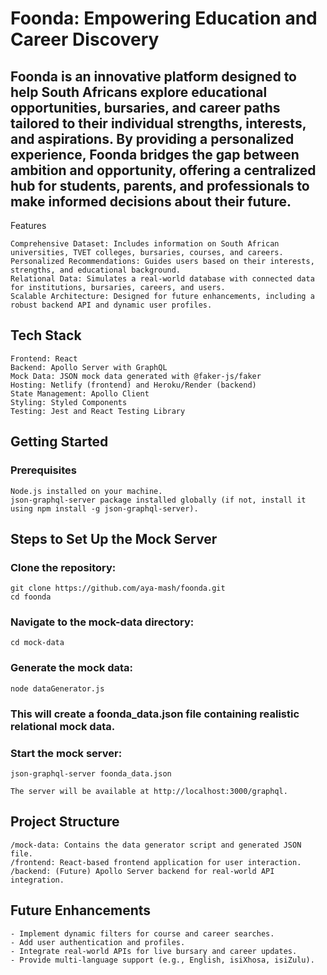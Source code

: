 # Foonda: Empowering Education and Career Discovery

## Foonda is an innovative platform designed to help South Africans explore educational opportunities, bursaries, and career paths tailored to their individual strengths, interests, and aspirations. By providing a personalized experience, Foonda bridges the gap between ambition and opportunity, offering a centralized hub for students, parents, and professionals to make informed decisions about their future.
Features

    Comprehensive Dataset: Includes information on South African universities, TVET colleges, bursaries, courses, and careers.
    Personalized Recommendations: Guides users based on their interests, strengths, and educational background.
    Relational Data: Simulates a real-world database with connected data for institutions, bursaries, careers, and users.
    Scalable Architecture: Designed for future enhancements, including a robust backend API and dynamic user profiles.

## Tech Stack

    Frontend: React
    Backend: Apollo Server with GraphQL
    Mock Data: JSON mock data generated with @faker-js/faker
    Hosting: Netlify (frontend) and Heroku/Render (backend)
    State Management: Apollo Client
    Styling: Styled Components
    Testing: Jest and React Testing Library

## Getting Started

### Prerequisites

    Node.js installed on your machine.
    json-graphql-server package installed globally (if not, install it using npm install -g json-graphql-server).

## Steps to Set Up the Mock Server

### Clone the repository:

```
git clone https://github.com/aya-mash/foonda.git
cd foonda
```

### Navigate to the mock-data directory:

```
cd mock-data
```

### Generate the mock data:

```
node dataGenerator.js
```

### This will create a foonda_data.json file containing realistic relational mock data.

### Start the mock server:

```
json-graphql-server foonda_data.json
```

    The server will be available at http://localhost:3000/graphql.

## Project Structure

    /mock-data: Contains the data generator script and generated JSON file.
    /frontend: React-based frontend application for user interaction.
    /backend: (Future) Apollo Server backend for real-world API integration.

## Future Enhancements

    - Implement dynamic filters for course and career searches.
    - Add user authentication and profiles.
    - Integrate real-world APIs for live bursary and career updates.
    - Provide multi-language support (e.g., English, isiXhosa, isiZulu).
